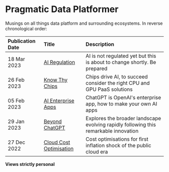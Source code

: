 # Pragmatic Data Platformer

Musings on all things data platform and surrounding ecosystems. In reverse chronological order:

|  Publication Date |   Title | Description | 
|:---|:---|:---|
| 18 Mar 2023 | [AI Regulation](https://github.com/shanlodh/pragmaticdataplatformer/blob/main/20230318_AIRegulation/AIRegulation.md) | AI is not regulated yet but this is about to change shortly. Be prepared | 
| 26 Feb 2023 | [Know Thy Chips](https://github.com/shanlodh/pragmaticdataplatformer/blob/main/20230226_KnowThyChips/KnowThyChips.md) | Chips drive AI, to succeed consider the right CPU and GPU PaaS solutions 
| 05 Feb 2023 | [AI Enterprise Apps](https://github.com/shanlodh/pragmaticdataplatformer/blob/main/20230205_AIEnterpriseApps/AIEnterpriseApps.md) | ChatGPT is OpenAI's enterprise app, how to make your own AI apps | 
| 29 Jan 2023 | [Beyond ChatGPT](https://github.com/shanlodh/pragmaticdataplatformer/blob/main/20230129_BeyondChatGPT/BeyondChatGPT.md) | Explores the broader landscape evolving rapidly following this remarkable innovation | 
| 27 Dec 2022 | [Cloud Cost Optimisation](https://github.com/shanlodh/pragmaticdataplatformer/blob/main/20221227_CloudCostOptimisation/CloudCostOptimisation.md) | Cost optimisations for first inflation shock of the public cloud era | 

**Views strictly personal**
